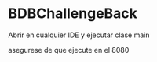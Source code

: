# BDBChallengeBack

Abrir en cualquier IDE y ejecutar clase main

asegurese de que ejecute en el 8080
